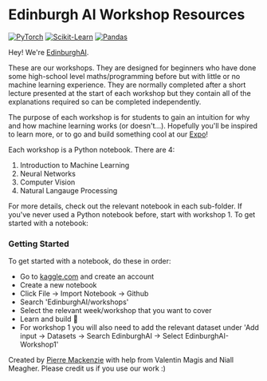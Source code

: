 # Edinburgh AI Workshop Resources
<a href="https://pytorch.org/get-started/locally/"><img alt="PyTorch" src="https://img.shields.io/badge/PyTorch-ee4c2c?logo=pytorch&logoColor=white"></a>
<a href="https://scikit-learn.org/stable/"><img alt="Scikit-Learn" src="https://img.shields.io/badge/Scikit--Learn-F7931E?logo=scikit-learn&logoColor=white"></a>
<a href="https://pandas.pydata.org/"><img alt="Pandas" src="https://img.shields.io/badge/Pandas-150458?logo=pandas&logoColor=white"></a>

Hey! We're [EdinburghAI](https://edinburghai.org).

These are our workshops. They are designed for beginners who have done some high-school level maths/programming before but with little or no machine learning experience. They are normally completed after a short lecture presented at the start of each workshop but they contain all of the explanations required so can be completed independently. 

The purpose of each workshop is for students to gain an intuition for why and how machine learning works (or doesn't...). Hopefully you'll be inspired to learn more, or to go and build something cool at our [Expo](https://www.edinburghai.org/expo)!

Each workshop is a Python notebook. There are 4:

1. Introduction to Machine Learning
2. Neural Networks
3. Computer Vision
4. Natural Langauge Processing

For more details, check out the relevant notebook in each sub-folder. If you've never used a Python notebook before, start with workshop 1. To get started with a notebook: 

### Getting Started

To get started with a notebook, do these in order:
- Go to [kaggle.com](https://kaggle.com) and create an account
- Create a new notebook
- Click File -> Import Notebook -> Github
- Search 'EdinburghAI/workshops'
- Select the relevant week/workshop that you want to cover
- Learn and build 🚀
- For workshop 1 you will also need to add the relevant dataset under 'Add input -> Datasets -> Search EdinburghAI -> Select EdinburghAI-Workshop1'

Created by [Pierre Mackenzie](https://pierre.wiki) with help from Valentin Magis and Niall Meagher. Please credit us if you use our work :)
